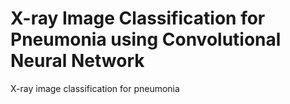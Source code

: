 # X-ray Image Classification for Pneumonia using Convolutional Neural Network
X-ray image classification for pneumonia
